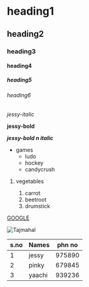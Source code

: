 # heading1
## heading2
### heading3
#### heading4
##### heading5
###### heading6

*jessy-italic*

**jessy-bold**

***jessy-bold n italic***
* games
  * ludo
  * hockey
  * candycrush
 
1. vegetables

    1. carrot
    2. beetroot
    3. drumstick

[GOOGLE](https://www.google.co.in/)

![Tajmahal](https://th-thumbnailer.cdn-si-edu.com/CbddkFFO3OB80rRz83Iiuf-Z0FY=/1000x750/filters:no_upscale():focal(1471x1061:1472x1062)/https://tf-cmsv2-smithsonianmag-media.s3.amazonaws.com/filer/b6/30/b630b48b-7344-4661-9264-186b70531bdc/istock-478831658.jpg)

s.no|Names|phn no
----|-----|------
1|jessy|975890
2|pinky|679845
3|yaachi|939236
